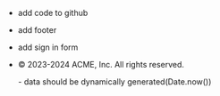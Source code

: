 - add code to github
- add footer
- add sign in form

- <p>© 2023-2024 ACME, Inc. All rights reserved.</p> -  data should be dynamically generated(Date.now())
